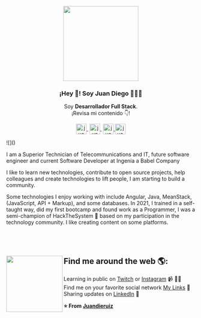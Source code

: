 <p align="center" width="300">
   <img align="center" width="200" src="https://lh3.googleusercontent.com/a-/AOh14GhESivTPOGlZXYP2JD1t7DTVtLkMN3YJeMFfHW6=s288-p-rw-no" />
   <h3 align="center">¡Hey 👋! Soy Juan Diego 👨🏻‍💻</h3>
</p>

<p align="center">Soy <strong>Desarrollador Full Stack</strong>.<br>¡Revisa mi contenido 👇!</p>
<p align="center">
   <a href="https://twitch.tv/juandieruiz" target="blank" style='margin-right:4px'>
    <img align="center" src="https://cdn.jsdelivr.net/npm/simple-icons@3.0.1/icons/twitch.svg" alt="juandieruiz" height="28px" width="28px" />
  </a>
   <a href="https://youtube.com/juandieruiz" target="blank" style='margin-right:4px'>
    <img align="center" src="https://cdn.jsdelivr.net/npm/simple-icons@3.0.1/icons/youtube.svg" alt="juandieruiz" height="28px" width="28px" />
  </a>
  <a href="https://instagram.com/juandieruiz" target="blank">
    <img align="center" src="https://cdn.jsdelivr.net/npm/simple-icons@3.0.1/icons/instagram.svg" alt="juandieruiz" height="28px" width="28px" />
  </a>
  <a href="https://twitter.com/juandieruiz" target="blank">
    <img align="center" src="https://cdn.jsdelivr.net/npm/simple-icons@3.0.1/icons/twitter.svg" alt="juandieruiz" height="28px" width="28px" />
  </a>
</p>
![]()

I am a Superior Technician of Telecommunications and IT,
future software engineer and current Software Developer at Ingenia a Babel Company

I like to learn new technologies, contribute to open source projects, help colleagues and create technologies to lift people, I am starting to build a community.

Some technologies I enjoy working with include Angular, Java, MeanStack, (JavaScript, API + Markup), and some databases.
In 2021, I trained in a self-taught way, did my first bootcamp and found work as a Programmer, I was a semi-champion of HackTheSystem 🌟 based on my participation in the technology community. I like creating content on some platforms.
<br><br><br><br>

## Find me around the web 🌎: <a href="https://github.com/Juandieruiz"><img align="left" width="150" height="150" src="https://user-images.githubusercontent.com/77864382/146990557-26de07f2-0886-42da-8ed5-5a44634ad906.jpg"></a>
 Learning in public on <a href="https://www.twitch.tv/juandieruiz">Twitch</a> or <a href="https://www.instagram.com/juandieruiz/">Instagram</a> 📹 ✍🏾 <br>
 Find me on your favorite social network <a href="https://allmylinks.com/juandieruiz"> My Links</a> 🏓 <br>
 Sharing updates on <a href="https://www.linkedin.com/in/juandieruiz/">LinkedIn</a> 💼<br>

**⭐️ From [Juandieruiz](https://github.com/juandieruiz)**
<!--
**Juandieruiz/Juandieruiz** is a ✨ _special_ ✨ repository because its `README.md` (this file) appears on your GitHub profile.

Here are some ideas to get you started:

- 🔭 I’m currently working on ...
- 🌱 I’m currently learning ...
- 👯 I’m looking to collaborate on ...
- 🤔 I’m looking for help with ...
- 💬 Ask me about ...
- 📫 How to reach me: ...
- 😄 Pronouns: ...
- ⚡ Fun fact: ...
-->
